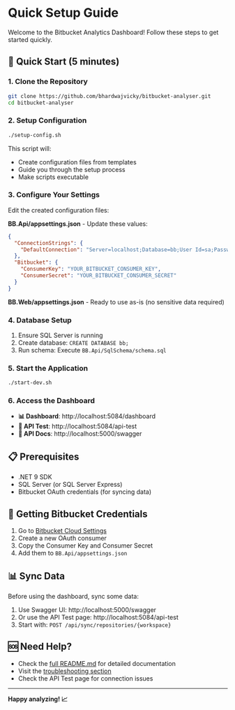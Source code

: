 # Quick Setup Guide

Welcome to the Bitbucket Analytics Dashboard! Follow these steps to get started quickly.

## 🚀 Quick Start (5 minutes)

### 1. Clone the Repository
```bash
git clone https://github.com/bhardwajvicky/bitbucket-analyser.git
cd bitbucket-analyser
```

### 2. Setup Configuration
```bash
./setup-config.sh
```
This script will:
- Create configuration files from templates
- Guide you through the setup process
- Make scripts executable

### 3. Configure Your Settings
Edit the created configuration files:

**BB.Api/appsettings.json** - Update these values:
```json
{
  "ConnectionStrings": {
    "DefaultConnection": "Server=localhost;Database=bb;User Id=sa;Password=YOUR_PASSWORD;TrustServerCertificate=True;"
  },
  "Bitbucket": {
    "ConsumerKey": "YOUR_BITBUCKET_CONSUMER_KEY",
    "ConsumerSecret": "YOUR_BITBUCKET_CONSUMER_SECRET"
  }
}
```

**BB.Web/appsettings.json** - Ready to use as-is (no sensitive data required)

### 4. Database Setup
1. Ensure SQL Server is running
2. Create database: `CREATE DATABASE bb;`
3. Run schema: Execute `BB.Api/SqlSchema/schema.sql`

### 5. Start the Application
```bash
./start-dev.sh
```

### 6. Access the Dashboard
- **📊 Dashboard**: http://localhost:5084/dashboard
- **🧪 API Test**: http://localhost:5084/api-test  
- **📖 API Docs**: http://localhost:5000/swagger

## 📋 Prerequisites
- .NET 9 SDK
- SQL Server (or SQL Server Express)
- Bitbucket OAuth credentials (for syncing data)

## 🔧 Getting Bitbucket Credentials
1. Go to [Bitbucket Cloud Settings](https://bitbucket.org/account/settings/app-passwords/)
2. Create a new OAuth consumer
3. Copy the Consumer Key and Consumer Secret
4. Add them to `BB.Api/appsettings.json`

## 📊 Sync Data
Before using the dashboard, sync some data:
1. Use Swagger UI: http://localhost:5000/swagger
2. Or use the API Test page: http://localhost:5084/api-test
3. Start with: `POST /api/sync/repositories/{workspace}`

## 🆘 Need Help?
- Check the [full README.md](README.md) for detailed documentation
- Visit the [troubleshooting section](README.md#-troubleshooting)
- Check the API Test page for connection issues

---
**Happy analyzing! 📈** 